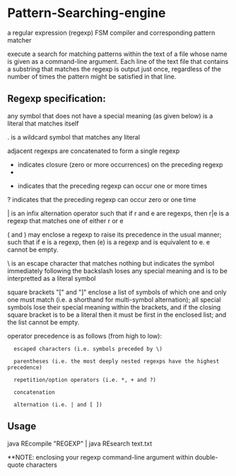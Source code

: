 # Pattern-Searching-engine
a regular expression (regexp) FSM compiler and corresponding pattern matcher 

 execute a search for matching patterns within the text of a file whose name is given as a command-line argument. Each line of the text file that contains a substring that matches the regexp is output just once, regardless of the number of times the pattern might be satisfied in that line. 
 
## Regexp specification:

any symbol that does not have a special meaning (as given below) is a literal that matches itself

. is a wildcard symbol that matches any literal

adjacent regexps are concatenated to form a single regexp

* indicates closure (zero or more occurrences) on the preceding regexp
* 
+ indicates that the preceding regexp can occur one or more times

? indicates that the preceding regexp can occur zero or one time

| is an infix alternation operator such that if r and e are regexps, then r|e is a regexp that matches one of either r or e

( and ) may enclose a regexp to raise its precedence in the usual manner; such that if e is a regexp, then (e) is a regexp and is equivalent to e. e cannot be empty.

\ is an escape character that matches nothing but indicates the symbol immediately following the backslash loses any special meaning and is to be interpretted as a literal symbol

square brackets "[" and "]" enclose a list of symbols of which one and only one must match (i.e. a shorthand for multi-symbol alternation); all special symbols lose their special meaning within the brackets, and if the closing square bracket is to be a literal then it must be first in the enclosed list; and the list cannot be empty.

operator precedence is as follows (from high to low):

      escaped characters (i.e. symbols preceded by \)
      
      parentheses (i.e. the most deeply nested regexps have the highest precedence)
      
      repetition/option operators (i.e. *, + and ?)
      
      concatenation
      
      alternation (i.e. | and [ ])
      
## Usage
java REcompile "REGEXP" | java REsearch text.txt

**NOTE: enclosing your regexp command-line argument within double-quote characters
